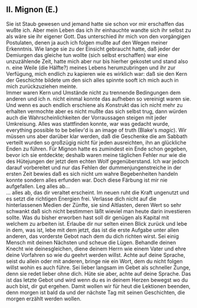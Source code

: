 ## II. Mignon (E.)
Sie ist Staub gewesen und jemand hatte sie schon vor mir erschaffen das wußte ich. Aber mein Leben das ich ihr einhauchte wandte sich ihr selbst zu als wäre sie ihr eigener Gott. Das unterschied ihr mich von den vorgängigen Postulaten, denen ja auch ich folgen mußte auf den Wegen meiner Erkenntnis. Wie lange sie zu der Einsicht gebraucht hatte, daß jeder der Demiurgen das gleiche tun wollte (sich selbst erschaffen) war eine unzuzählende Zeit, hatte mich aber nur bis hierher gekostet und stand also n. eine Weile (die Hälfte?) meines Lebens herumzubringen und ihr zur Verfügung, mich endlich zu kapieren wie es wirklich war: daß sie den Kern der Geschichte bildete um den sich alles spinnte sooft ich mich auch in mich zurückzuziehen meinte.    
Immer waren Kern und Umstände nicht zu trennende Bedingungen dem anderen und ich n. nicht einmal konnte das aufheben so vereinigt waren sie. Und wenn es auch endlich erschiene als *K*onstrukt das ich nicht mehr zu erhalten vermochte aber es nicht mußte das sich selbst trug, dann würden auch die Wahrscheinlichkeiten der Vorraussagen steigen mit jeder Umkreisung. Alles was stattfinden konnte, war was gedacht wurde, everything possible to be believ&#39;d is an image of truth (Blake&#39;s *magic*). Wir müssen uns aber darüber klar werden, daß die Geschenke die am Sabbath verteilt wurden so großzügig nicht für jeden ausreichten, ihn an glückliche Enden zu führen. Für Mignon hatte es zumindest ein Ende schon gegeben, bevor ich sie entdeckte; deshalb waren meine täglichen Fehler nur wie die des Hütejungen der jetzt dem echten Wolf gegenüberstand. Ich war jedoch darauf vorbereitet und nur das Fehlen der dummenjungenstreiche in der ersten Zeit bewies daß es sich nicht um wahre Begebenheiten handeln konnte sondern alles erfunden war. Doch diese Färbung ist mir nie aufgefallen. Leg alles ab...    
... alles ab, das dir veraltet erscheint. Im neuen ruht die Kraft ungenutzt und es setzt die richtigen Energien frei. Verlasse dich nicht auf die hinterlassenen Medien der Zünfte, sie sind Altlasten, deren Wert so sehr schwankt daß sich nicht bestimmen läßt wieviel man heute darin investieren sollte. Was du bisher erworben hast soll dir genügen als Kapital mit welchem zu arbeiten ist. Erlaube dir nur selten einen Blick zurück und lebe in dem, was ist, lebe mit dem jetzt, das ist die erste Aufgabe unter allen anderen, das vorderste Gebot nach dem du dich richten wirst. Sei einig Mensch mit deinen Nächsten und scheue die Lügen. Behandle deinen Knecht wie deinesgleichen, diene deinem Herrn wie einem Vater und ehre deine Vorfahren so wie du geehrt werden willst. Achte auf deine Sprache, seist du allein oder mit anderen, bringe nie ein Wort, dem du nicht folgen willst wohin es auch führe. Sei lieber langsam im Gebet als schneller Zunge, denn sie redet lieber ohne dich. Hüte sie aber, achte auf deine Sprache. Das ist das letzte Gebot und wird wenn du es in deinem Herzen bewegst wo du auch bist, dir gut ergehen. Damit wollen wir für heut die Lektionen beenden, denn morgen ist bald da und der nächste Tag mit seinen Geschichten, die morgen erzählt werden wollen.   
